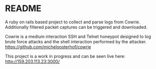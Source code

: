 # README

A ruby on rails based project to collect and parse logs from Cowrie. Additionally filtered packet captures can be triggered and downloaded.

Cowrie is a medium interaction SSH and Telnet honeypot designed to log brute force attacks and the shell interaction performed by the attacker.
https://github.com/micheloosterhof/cowrie

This project is a work in progress and can be seen live here: http://159.203.113.23:3000/
